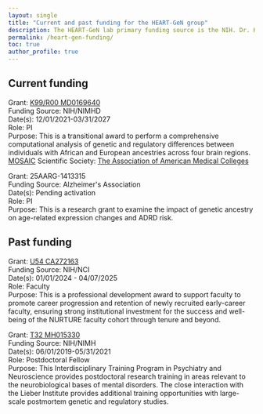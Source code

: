 ```yaml
---
layout: single
title: "Current and past funding for the HEART-GeN group"
description: The HEART-GeN lab primary funding source is the NIH. Dr. Kynon J Benjamin has been funded from the NIMH and the NIMHD.
permalink: /heart-gen-funding/
toc: true
author_profile: true
---
```


## Current funding
Grant: [K99/R00 MD0169640](https://reporter.nih.gov/search/fZ-vbKVe5UCpRs4Cy1JD8Q/project-details/10351433)\
Funding Source: NIH/NIMHD\
Date(s): 12/01/2021-03/31/2027\
Role: PI\
Purpose: This is a transitional award to perform a comprehensive computational
analysis of genetic and regulatory differences between individuals with African
and European ancestries across four brain regions.\
[MOSAIC](https://www.nigms.nih.gov/training/careerdev/Pages/MOSAIC.aspx)
Scientific Society:
[The Association of American Medical Colleges](https://www.aamc.org/)

Grant: 25AARG-1413315\
Funding Source: Alzheimer's Association\
Date(s): Pending activation\
Role: PI\
Purpose: This is a research grant to examine the impact of genetic ancestry on
age-related expression changes and ADRD risk.

## Past funding
Grant: [U54 CA272163](https://reporter.nih.gov/search/wECBMVK1DkqPVq4C5JCqQg/project-details/11002928)\
Funding Source: NIH/NCI\
Date(s): 01/01/2024 - 04/07/2025\
Role: Faculty\
Purpose: This is a professional development award to support faculty to promote
career progression and retention of newly recruited early-career faculty,
ensuring strong institutional investment for the success and well-being of the
NURTURE faculty cohort through tenure and beyond.

Grant: [T32 MH015330](https://reporter.nih.gov/search/7oLJMGsKEkmH2c8vxgmKRw/project-details/9748591)\
Funding Source: NIH/NIMH\
Date(s): 06/01/2019-05/31/2021\
Role: Postdoctoral Fellow\
Purpose: This Interdisciplinary Training Program in Psychiatry and Neuroscience
provides postdoctoral research training in areas relevant to the neurobiological
bases of mental disorders. The close interaction with the Lieber Institute
provides additional training opportunities with large-scale postmortem genetic
and regulatory studies.

<!-- Grant: CVM Advanced Developmental Training Travel Award\ -->
<!-- Funding Source: Texas A&M University College of Veterinary Medicine & Biomedical -->
<!-- Sciences\ -->
<!-- Date(s): 05/01/2015-08/31/2015\ -->
<!-- Role: PI\ -->
<!-- Purpose: This is a travel award to attend the Cold Spring Harbor Laboratory -->
<!-- *Drosophila* Neurobiology Course ($2500). -->

<!-- Grant: Great Lakes National STEM Scholarship\ -->
<!-- Funding Source: Great Lakes\ -->
<!-- Date(s): 07/01/2014\ -->
<!-- Role: PI\ -->
<!-- Purpose: This is a scholarship program for individuals in the STEM (science, -->
<!-- technology, engineering, and mathematics) open to high school students, college -->
<!-- students, and graduate students ($2500). -->

<!-- Grant: CVM Graduate Student Research Trainee Grant\ -->
<!-- Funding Source: Texas A&M University College of Veterinary Medicine & Biomedical -->
<!-- Sciences\ -->
<!-- Date(s): 05/01/2014\ -->
<!-- Role: PI\ -->
<!-- Purpose: This is a graduate student research trainee grant for research and -->
<!-- supplies to generate preliminary data ($5000). -->

<!-- Grant: WSGI Graduate Traineeship\ -->
<!-- Funding Source: Texas A&M Institute for Genome Sciences and Society (WSGI)\ -->
<!-- Date(s): 09/01/2013-08/31/2014\ -->
<!-- Role: PI\ -->
<!-- Purpose: This is a competitive graduate traineeship that supports half of salary -->
<!-- for computational analysis of 50 idiopathic Angelman Syndrome patients. -->
